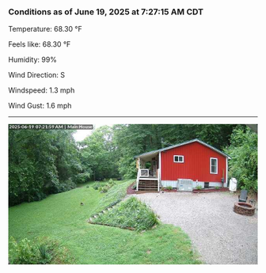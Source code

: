 ### Conditions as of June 19, 2025 at 7:27:15 AM CDT 

Temperature: 68.30 &deg;F

Feels like: 68.30 &deg;F

Humidity: 99%

Wind Direction: S

Windspeed: 1.3 mph

Wind Gust: 1.6 mph

---

<img src="./images/latest.jpeg"/>

